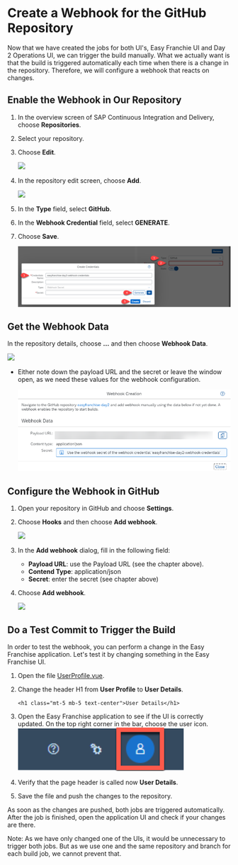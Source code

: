 # Create a Webhook for the GitHub Repository

Now that we have created the jobs for both UI's, Easy Franchie UI and Day 2 Operations UI, we can trigger the build manually. What we actually want is that the build is triggered automatically each time when there is a change in the repository. Therefore, we will configure a webhook that reacts on changes.

## Enable the Webhook in Our Repository

1. In the overview screen of SAP Continuous Integration and Delivery, choose **Repositories**.
2. Select your repository.
3. Choose **Edit**.

   ![](./images/06-webhook-01.png)

1. In the repository edit screen, choose **Add**.

   ![](./images/06-webhook-02.png)

1. In the **Type** field, select **GitHub**.
2. In the **Webhook Credential** field, select **GENERATE**.
3. Choose **Save**.

   ![](./images/06-webhook-03.png)

## Get the Webhook Data

In the repository details, choose **...** and then choose **Webhook Data**.

   ![](./images/06-webhook-05a.png)

* Either note down the payload URL and the secret or leave the window open, as we need these values for the webhook configuration.

   ![](./images/06-webhook-05.png)

## Configure the Webhook in GitHub

1. Open your repository in GitHub and choose **Settings**.
2. Choose **Hooks** and then choose **Add webhook**.

   ![](./images/06-webhook-06a.png)

4. In the **Add webhook** dialog, fill in the following field:
   * **Payload URL**: use the Payload URL (see the chapter above).
   * **Contend Type**: application/json 
   * **Secret**: enter the secret (see chapter above)

5. Choose **Add webhook**.

   ![](./images/06-webhook-06.png)
  

## Do a Test Commit to Trigger the Build

In order to test the webhook, you can perform a change in the Easy Franchise application. Let's test it by changing something in the Easy Franchise UI.

1. Open the file [UserProfile.vue](../../../code/easyfranchise/source/ui/src/components/UserProfile.vue).

1. Change the header H1 from **User Profile** to **User Details**.
   ```
   <h1 class="mt-5 mb-5 text-center">User Details</h1>
   ```
1. Open the Easy Franchise application to see if the UI is correctly updated. On the top right corner in the bar, choose the user icon.
   ![](./images/06-webhook-07.png)

1. Verify that the page header is called now **User Details**.

1. Save the file and push the changes to the repository.

As soon as the changes are pushed, both jobs are triggered automatically. After the job is finished, open the application UI and check if your changes are there.

Note: As we have only changed one of the UIs, it would be unnecessary to trigger both jobs. But as we use one and the same repository and branch for each build job, we cannot prevent that.
